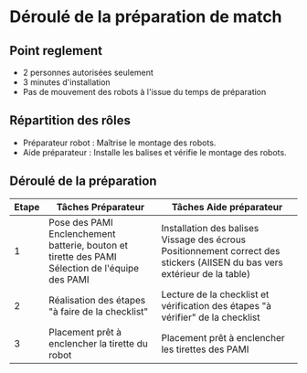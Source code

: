 # Déroulé de la préparation de match

## Point reglement

- 2 personnes autorisées seulement
- 3 minutes d'installation
- Pas de mouvement des robots à l'issue du temps de préparation

## Répartition des rôles

- Préparateur robot : Maîtrise le montage des robots.
- Aide préparateur : Installe les balises et vérifie le montage des robots.

## Déroulé de la préparation

| Etape | Tâches Préparateur                                                                                      | Tâches Aide préparateur                                                                                                            |
|-------|---------------------------------------------------------------------------------------------------------|------------------------------------------------------------------------------------------------------------------------------------|
| 1     | Pose des PAMI<br/>Enclenchement batterie, bouton et tirette des PAMI<br/>Sélection de l'équipe des PAMI | Installation des balises<br/>Vissage des écrous<br/>Positionnement correct des stickers (AIISEN du bas vers extérieur de la table) |
| 2     | Réalisation des étapes "à faire de la checklist"                                                        | Lecture de la checklist et vérification des étapes "à vérifier" de la checklist                                                    |
| 3     | Placement prêt à enclencher la tirette du robot                                                         | Placement prêt à enclencher les tirettes des PAMI                                                                                  |

